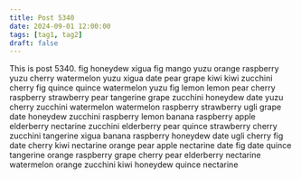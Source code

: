 ```yaml
---
title: Post 5340
date: 2024-09-01 12:00:00
tags: [tag1, tag2]
draft: false
---
```

This is post 5340.
fig
honeydew
xigua
fig
mango
yuzu
orange
raspberry
yuzu
cherry
watermelon
yuzu
xigua
date
pear
grape
kiwi
kiwi
zucchini
cherry
fig
quince
quince
watermelon
yuzu
fig
lemon
lemon
pear
cherry
raspberry
strawberry
pear
tangerine
grape
zucchini
honeydew
date
yuzu
cherry
zucchini
watermelon
watermelon
raspberry
strawberry
ugli
grape
date
honeydew
zucchini
raspberry
lemon
banana
raspberry
apple
elderberry
nectarine
zucchini
elderberry
pear
quince
strawberry
cherry
zucchini
tangerine
xigua
banana
raspberry
honeydew
date
ugli
cherry
fig
date
cherry
kiwi
nectarine
orange
pear
apple
nectarine
date
fig
date
quince
tangerine
orange
raspberry
grape
cherry
pear
elderberry
nectarine
watermelon
orange
zucchini
kiwi
honeydew
quince
nectarine
